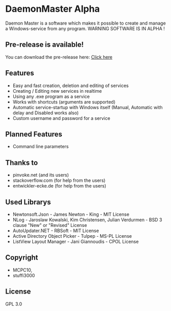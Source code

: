 
# DaemonMaster Alpha
Daemon Master is a software which makes it possible to create and manage a Windows-service from any program.
WARNING SOFTWARE IS IN ALPHA !

## Pre-release is available!
You can download the pre-release here: [Click here](https://github.com/TWC-Software/DaemonMaster/releases/latest)

## Features
- Easy and fast creation, deletion and editing of services
- Creating / Editing new services in realtime
- Using any .exe program as a service
- Works with shortcuts (arguments are supported)
- Automatic service-startup with Windows itself (Manual, Automatic with delay and Disabled works also)
- Custom username and password for a service

## Planned Features
- Command line parameters

## Thanks to 
- pinvoke.net (and its users)
- stackoverflow.com (for help from the users)
- entwickler-ecke.de (for help from the users)

## Used Librarys
- Newtonsoft.Json - James Newton - King - MIT License
- NLog - Jaroslaw Kowalski, Kim Christensen, Julian Verdurmen - BSD 3 clause "New" or "Revised" License
- AutoUpdater.NET - RBSoft - MIT License
- Active Directory Object Picker - Tulpep - MS-PL License
- ListView Layout Manager - Jani Giannoudis - CPOL License

## Copyright 
- MCPC10,
- stuffi3000

## License 
GPL 3.0

